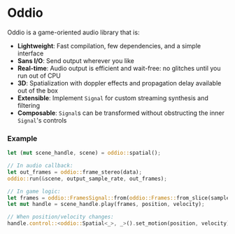 # Oddio

Oddio is a game-oriented audio library that is:

- **Lightweight**: Fast compilation, few dependencies, and a simple interface
- **Sans I/O**: Send output wherever you like
- **Real-time**: Audio output is efficient and wait-free: no glitches until you run out of CPU
- **3D**: Spatialization with doppler effects and propagation delay available out of the box
- **Extensible**: Implement `Signal` for custom streaming synthesis and filtering
- **Composable**: `Signal`s can be transformed without obstructing the inner `Signal`'s controls

### Example

```rust
let (mut scene_handle, scene) = oddio::spatial();

// In audio callback:
let out_frames = oddio::frame_stereo(data);
oddio::run(&scene, output_sample_rate, out_frames);

// In game logic:
let frames = oddio::FramesSignal::from(oddio::Frames::from_slice(sample_rate, &frames));
let mut handle = scene_handle.play(frames, position, velocity);

// When position/velocity changes:
handle.control::<oddio::Spatial<_>, _>().set_motion(position, velocity);
```
